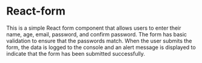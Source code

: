 # React-form
This is a simple React form component that allows users to enter their name, age, email, password, and confirm password. The form has basic validation to ensure that the passwords match. When the user submits the form, the data is logged to the console and an alert message is displayed to indicate that the form has been submitted successfully.
